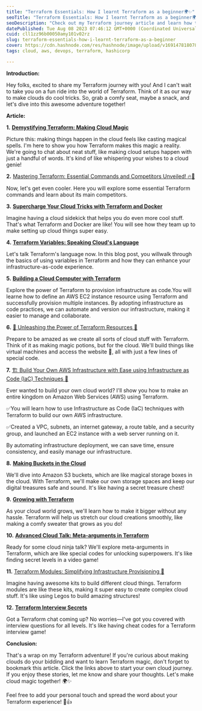 ```yaml
---
title: "Terraform Essentials: How I learnt Terraform as a beginner🌍✨"
seoTitle: "Terraform Essentials: How I learnt Terraform as a beginner🌍✨"
seoDescription: "Check out my Terraform journey article and learn how to build cloud wonders step by step."
datePublished: Tue Aug 08 2023 07:46:12 GMT+0000 (Coordinated Universal Time)
cuid: cll1zz96b00050amy101v02rz
slug: terraform-essentials-how-i-learnt-terraform-as-a-beginner
cover: https://cdn.hashnode.com/res/hashnode/image/upload/v1691478180788/c02c860c-47cb-4d03-9e36-28bbf89f661c.png
tags: cloud, aws, devops, terraform, hashicorp

---
```


**Introduction:**

Hey folks, excited to share my Terraform journey with you! And I can't wait to take you on a fun ride into the world of Terraform. Think of it as our way to make clouds do cool tricks. So, grab a comfy seat, maybe a snack, and let's dive into this awesome adventure together!

**Article:**

**1\.** [**Demystifying Terraform: Making Cloud Magic**](https://dhananjaykulkarni.hashnode.dev/demystifying-terraform-unlocking-the-power-of-infrastructure-as-code)

Picture this: making things happen in the cloud feels like casting magical spells. I'm here to show you how Terraform makes this magic a reality. We're going to chat about neat stuff, like making cloud setups happen with just a handful of words. It's kind of like whispering your wishes to a cloud genie!

**2\.** [Mastering Terraform: Essential Commands and Competitors Unveiled! 🔥🚀](https://dhananjaykulkarni.hashnode.dev/mastering-terraform-essential-commands-and-competitors-unveiled)

Now, let's get even cooler. Here you will explore some essential Terraform commands and learn about its main competitors.

**3\.** [**Supercharge Your Cloud Tricks with Terraform and Docker**](https://dhananjaykulkarni.hashnode.dev/supercharge-your-infrastructure-automation-with-terraform-and-docker)

Imagine having a cloud sidekick that helps you do even more cool stuff. That's what Terraform and Docker are like! You will see how they team up to make setting up cloud things super easy.

**4\.** [**Terraform Variables: Speaking Cloud's Language**](https://dhananjaykulkarni.hashnode.dev/terraform-variables-a-guide-to-getting-started)

Let's talk Terraform's language now. In this blog post, you willwalk through the basics of using variables in Terraform and how they can enhance your infrastructure-as-code experience.

**5\.** [**Building a Cloud Computer with Terraform**](https://dhananjaykulkarni.hashnode.dev/provisioning-an-aws-ec2-instance-using-terraform)

Explore the power of Terraform to provision infrastructure as code.You will learne how to define an AWS EC2 instance resource using Terraform and successfully provision multiple instances. By adopting infrastructure as code practices, we can automate and version our infrastructure, making it easier to manage and collaborate.

**6\.** [🌟 Unleashing the Power of Terraform Resources 🚀](https://dhananjaykulkarni.hashnode.dev/unleashing-the-power-of-terraform-resources)

Prepare to be amazed as we create all sorts of cloud stuff with Terraform. Think of it as making magic potions, but for the cloud. We'll build things like virtual machines and access the website 🎉, all with just a few lines of special code.

**7\.** [🏗️ Build Your Own AWS Infrastructure with Ease using Infrastructure as Code (IaC) Techniques 🌟](https://dhananjaykulkarni.hashnode.dev/build-your-own-aws-infrastructure-with-ease-using-infrastructure-as-code-iac-techniques)

Ever wanted to build your own cloud world? I'll show you how to make an entire kingdom on Amazon Web Services (AWS) using Terraform.

✅You will learn how to use Infrastructure as Code (IaC) techniques with Terraform to build our own AWS infrastructure.

✅Created a VPC, subnets, an internet gateway, a route table, and a security group, and launched an EC2 instance with a web server running on it.

By automating infrastructure deployment, we can save time, ensure consistency, and easily manage our infrastructure.

**8\.** [**Making Buckets in the Cloud**](https://dhananjaykulkarni.hashnode.dev/aws-s3-bucket-creation-and-management)

We'll dive into Amazon S3 buckets, which are like magical storage boxes in the cloud. With Terraform, we'll make our own storage spaces and keep our digital treasures safe and sound. It's like having a secret treasure chest!

**9\.** [**Growing with Terraform**](https://dhananjaykulkarni.hashnode.dev/scaling-with-terraform)

As your cloud world grows, we'll learn how to make it bigger without any hassle. Terraform will help us stretch our cloud creations smoothly, like making a comfy sweater that grows as you do!

**10\.** [**Advanced Cloud Talk: Meta-arguments in Terraform**](https://dhananjaykulkarni.hashnode.dev/meta-arguments-in-terraform)

Ready for some cloud ninja talk? We'll explore meta-arguments in Terraform, which are like special codes for unlocking superpowers. It's like finding secret levels in a video game!

**11.** [Terraform Modules: Simplifying Infrastructure Provisioning 🚀](https://dhananjaykulkarni.hashnode.dev/terraform-modules-simplifying-infrastructure-provisioning)

Imagine having awesome kits to build different cloud things. Terraform modules are like these kits, making it super easy to create complex cloud stuff. It's like using Legos to build amazing structures!

**12\.** [**Terraform Interview Secrets**](https://dhananjaykulkarni.hashnode.dev/mastering-terraform-comprehensive-interview-questions-for-all-levels)

Got a Terraform chat coming up? No worries—I've got you covered with interview questions for all levels. It's like having cheat codes for a Terraform interview game!

**Conclusion:**

That's a wrap on my Terraform adventure! If you're curious about making clouds do your bidding and want to learn Terraform magic, don't forget to bookmark this article. Click the links above to start your own cloud journey. If you enjoy these stories, let me know and share your thoughts. Let's make cloud magic together! 🌍✨

Feel free to add your personal touch and spread the word about your Terraform experience! 🚀👍